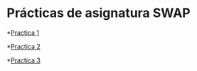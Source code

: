 # Prácticas de asignatura SWAP

*[Practica 1](P1/readme.md)

*[Practica 2](P2/README.md)

*[Practica 3](P3/README.md)
